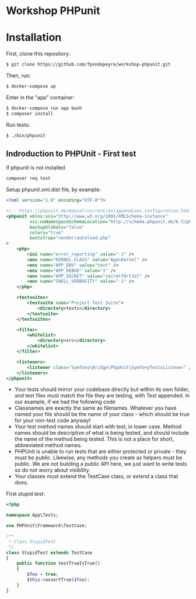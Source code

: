 Workshop PHPunit
================

# Installation

First, clone this repository:

```bash
$ git clone https://github.com/fpondepeyre/workshop-phpunit.git
```
Then, run:

```bash
$ docker-compose up
```

Enter in the "app" container:
```bash
$ docker-compose run app bash
$ composer install
```

Run tests:
```bash
$ ./bin/phpunit
```

## Indroduction to PHPUnit - First test

If phpunit is not installed

```bash
composer req test
```

Setup phpunit.xml.dist file, by example:

```xml
<?xml version="1.0" encoding="UTF-8"?>

<!-- https://phpunit.de/manual/current/en/appendixes.configuration.html -->
<phpunit xmlns:xsi="http://www.w3.org/2001/XMLSchema-instance"
         xsi:noNamespaceSchemaLocation="http://schema.phpunit.de/6.5/phpunit.xsd"
         backupGlobals="false"
         colors="true"
         bootstrap="vendor/autoload.php"
>
    <php>
        <ini name="error_reporting" value="-1" />
        <env name="KERNEL_CLASS" value="App\Kernel" />
        <env name="APP_ENV" value="test" />
        <env name="APP_DEBUG" value="1" />
        <env name="APP_SECRET" value="s$cretf0rt3st" />
        <env name="SHELL_VERBOSITY" value="-1" />
    </php>

    <testsuites>
        <testsuite name="Project Test Suite">
            <directory>tests</directory>
        </testsuite>
    </testsuites>

    <filter>
        <whitelist>
            <directory>src</directory>
        </whitelist>
    </filter>

    <listeners>
        <listener class="Symfony\Bridge\PhpUnit\SymfonyTestsListener" />
    </listeners>
</phpunit>
```

- Your tests should mirror your codebase directly but within its own folder, and test files must match the file they are testing, with Test appended. In our example, if we had the following code
- Classnames are exactly the same as filenames. Whatever you have named your file should be the name of your class - which should be true for your non-test code anyway!
- Your test method names should start with test, in lower case. Method names should be descriptive of what is being tested, and should include the name of the method being tested. This is not a place for short, abbreviated method names.
- PHPUnit is unable to run tests that are either protected or private - they must be public. Likewise, any methods you create as helpers must be public. We are not building a public API here, we just want to write tests so do not worry about visibility.
- Your classes must extend the TestCase class, or extend a class that does.

First stupid test:

```php
<?php

namespace App\Tests;

use PHPUnit\Framework\TestCase;

/**
 * Class StupidTest
 */
class StupidTest extends TestCase
{
    public function testTrueIsTrue()
    {
        $foo = true;
        $this->assertTrue($foo);
    }
}
```
